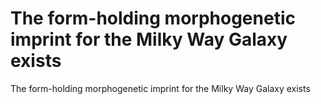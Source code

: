 # The form-holding morphogenetic imprint for the Milky Way Galaxy exists

The form-holding morphogenetic imprint for the Milky Way Galaxy exists